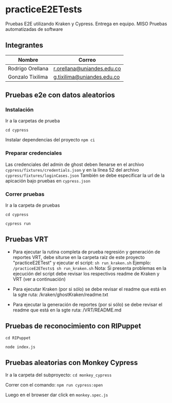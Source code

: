 # practiceE2ETests

Pruebas E2E utilizando Kraken y Cypress. Entrega en equipo. MISO Pruebas automatizadas de software

## Integrantes
| Nombre           | Correo                     |
| ---------------- | -------------------------- |
| Rodrigo Orellana | r.orellana@uniandes.edu.co |
| Gonzalo Tixilima | g.tixilima@uniandes.edu.co |


## Pruebas e2e con datos aleatorios

### Instalación

Ir a la carpetas de prueba

`cd cypress`

Instalar dependencias del proyecto
`npm ci`

### Preparar credenciales

Las credenciales del admin de ghost deben llenarse en el archivo `cypress/fixtures/credentials.json` y en la línea 52 del archivo `cypress/fixtures/loginCases.json`
También se debe especificar la url de la apicación bajo pruebas en `cypress.json`

### Correr pruebas
Ir a la carpeta de pruebas

`cd cypress`

`cypress run`

## Pruebas VRT
* Para ejecutar la rutina completa de prueba regresión y generación de reportes VRT, debe siturse en la carpeta raíz de este proyecto "practiceE2ETest" y ejecutar el script: `sh run_kraken.sh`
Ejemplo:
`/practiceE2ETests$ sh run_kraken.sh`
Nota: Si presenta problemas en la ejecución del script debe revisar los respectivos readme de Kraken y VRT (ver a continuación)


* Para ejecutar Kraken (por si sólo) se debe revisar el readme que está en la sgte ruta: /kraken/ghostKraken/readme.txt

* Para ejecutar la generación de reportes (por si sólo) se debe revisar el readme que está en la sgte ruta: /VRT/README.md

## Pruebas de reconocimiento con RIPuppet

`cd RIPuppet`

`node index.js`

## Pruebas aleatorias con Monkey Cypress

Ir a la carpeta del subproyecto: `cd monkey_cypress`

Correr con el comando: `npm run cypress:open`

Luego en el browser dar click en `monkey.spec.js`

